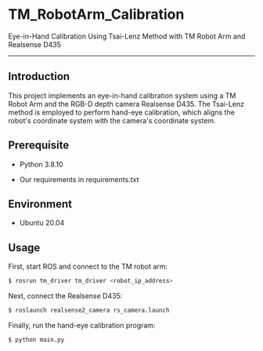 # TM_RobotArm_Calibration

Eye-in-Hand Calibration Using Tsai-Lenz Method with TM Robot Arm and Realsense D435

***
## **Introduction**

This project implements an eye-in-hand calibration system using a TM Robot Arm and the RGB-D depth camera Realsense D435. The Tsai-Lenz method is employed to perform hand-eye calibration, which aligns the robot's coordinate system with the camera's coordinate system.

## Prerequisite

* Python 3.8.10

* Our requirements in requirements.txt

## Environment

* Ubuntu 20.04

## Usage

First, start ROS and connect to the TM robot arm:

```bash
$ rosrun tm_driver tm_driver <robot_ip_address>
```

Next, connect the Realsense D435:

```bash
$ roslaunch realsense2_camera rs_camera.launch
```

Finally, run the hand-eye calibration program:

```bash
$ python main.py
```
